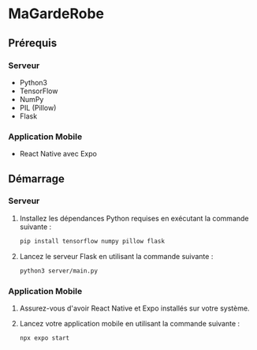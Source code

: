 # MaGardeRobe

## Prérequis

### Serveur
- Python3
- TensorFlow
- NumPy
- PIL (Pillow)
- Flask

### Application Mobile
- React Native avec Expo

## Démarrage

### Serveur
1. Installez les dépendances Python requises en exécutant la commande suivante :
    ```bash
    pip install tensorflow numpy pillow flask
    ```

2. Lancez le serveur Flask en utilisant la commande suivante :
    ```bash
    python3 server/main.py
    ```

### Application Mobile
1. Assurez-vous d'avoir React Native et Expo installés sur votre système.

2. Lancez votre application mobile en utilisant la commande suivante :
    ```bash
    npx expo start
    ```

